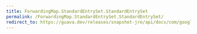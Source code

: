 ```yaml
---
title: ForwardingMap.StandardEntrySet.StandardEntrySet
permalink: /ForwardingMap.StandardEntrySet.StandardEntrySet/
redirect_to: https://guava.dev/releases/snapshot-jre/api/docs/com/google/common/collect/ForwardingMap.StandardEntrySet.html#StandardEntrySet--
---
```

